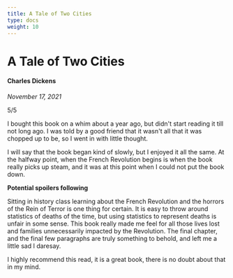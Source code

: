 ```yaml
---
title: A Tale of Two Cities
type: docs
weight: 10
---
```


# A Tale of Two Cities

#### Charles Dickens

*November 17, 2021*  

5/5  

I bought this book on a whim about a year ago, but didn't start reading it till not long ago. I was 
told by a good friend that it wasn't all that it was chopped up to be, so I went in with little thought.  

I will say that the book began kind of slowly, but I enjoyed it all the same. At the halfway point, when 
the French Revolution begins is when the book really picks up steam, and it was at this point when I could 
not put the book down.  

**Potential spoilers following**  

Sitting in history class learning about the French Revolution and the horrors of the Rein of Terror is one 
thing for certain. It is easy to throw around statistics of deaths of the time, but using statistics to 
represent deaths is unfair in some sense. This book really made me feel for all those lives lost and families 
unnecessarily impacted by the Revolution. The final chapter, and the final few paragraphs are truly something 
to behold, and left me a little sad I daresay.  

I highly recommend this read, it is a great book, there is no doubt about that in my mind.  